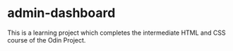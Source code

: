 # admin-dashboard

This is a learning project which completes the intermediate HTML and CSS course of the Odin Project.
